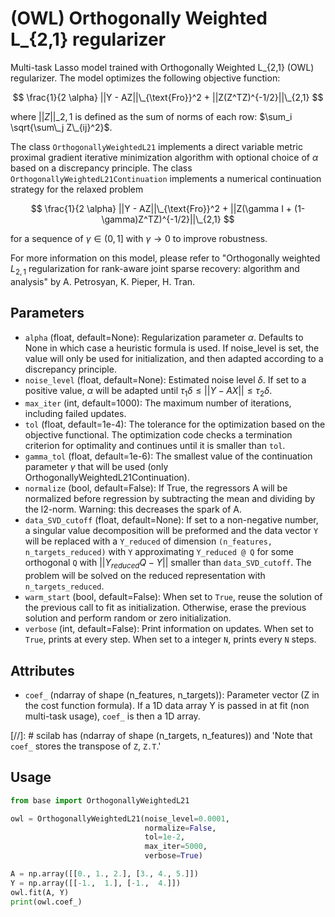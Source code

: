 # (OWL) Orthogonally Weighted L_{2,1}  regularizer

Multi-task Lasso model trained with Orthogonally Weighted L_{2,1} (OWL) regularizer.
The model optimizes the following objective function:

$$ 
\frac{1}{2 \alpha} ||Y - AZ||\_{\text{Fro}}^2 + ||Z(Z^TZ)^{-1/2}||\_{2,1}
$$

where $||Z||\_{2,1}$ is defined as the sum of norms of each row: $\sum_i \sqrt{\sum\_j Z\_{ij}^2}$. 

The class `OrthogonallyWeightedL21` implements a direct variable metric proximal gradient iterative minimization algorithm with optional choice of $\alpha$ based on a discrepancy principle.
The class `OrthogonallyWeightedL21Continuation` implements a numerical continuation strategy for the relaxed problem

$$ 
\frac{1}{2 \alpha} ||Y - AZ||\_{\text{Fro}}^2 + ||Z(\gamma I + (1-\gamma)Z^TZ)^{-1/2}||\_{2,1}
$$

for a sequence of $\gamma \in (0,1]$ with $\gamma \to 0$ to improve robustness.

For more information on this model, please refer to "Orthogonally weighted $L_{2,1}$ regularization for rank-aware joint sparse recovery: algorithm and analysis" by A. Petrosyan, K. Pieper, H. Tran.



## Parameters

- `alpha` (float, default=None):
  Regularization parameter $\alpha$.
  Defaults to None in which case a heuristic formula is used.
  If noise_level is set, the value will only be used for initialization, and then adapted according to a discrepancy principle.
- `noise_level` (float, default=None):
  Estimated noise level $\delta$.
  If set to a positive value, $\alpha$ will be adapted until $\tau_1 \delta \leq ||Y - AX|| \leq \tau_2 \delta$.
- `max_iter` (int, default=1000):
  The maximum number of iterations, including failed updates.
- `tol` (float, default=1e-4):
  The tolerance for the optimization based on the objective functional.
  The optimization code checks a termination criterion for optimality and continues until it is smaller than `tol`.
- `gamma_tol` (float, default=1e-6):
  The smallest value of the continuation parameter $\gamma$ that will be used (only OrthogonallyWeightedL21Continuation).
- `normalize` (bool, default=False):
  If True, the regressors A will be normalized before regression by subtracting the mean and dividing by the l2-norm.
  Warning: this decreases the spark of A.
- `data_SVD_cutoff` (float, default=None):
  If set to a non-negative number, a singular value decomposition will be preformed
  and the data vector `Y` will be replaced with a `Y_reduced` of dimension `(n_features, n_targets_reduced)`
  with `Y` approximating `Y_reduced @ Q` for some orthogonal `Q`
  with $|| Y_{reduced} Q - Y ||$ smaller than `data_SVD_cutoff`.
  The problem will be solved on the reduced representation with `n_targets_reduced`.
- `warm_start` (bool, default=False):
  When set to `True`, reuse the solution of the previous call to fit as initialization.
  Otherwise, erase the previous solution and perform random or zero initialization.
- `verbose` (int, default=False): Print information on updates.
  When set to `True`, prints at every step.
  When set to a integer `N`, prints every `N` steps.

## Attributes

- `coef_` (ndarray of shape (n_features, n_targets)):
  Parameter vector (Z in the cost function formula).
  If a 1D data array Y is passed in at fit (non multi-task usage), `coef_` is then a 1D array.
  
[//]: # scilab has (ndarray of shape (n_targets, n_features)) and 'Note that `coef_` stores the transpose of `Z`, `Z.T`.'

## Usage

```python
from base import OrthogonallyWeightedL21

owl = OrthogonallyWeightedL21(noise_level=0.0001,
                              normalize=False,
                              tol=1e-2,
                              max_iter=5000,
                              verbose=True)

A = np.array([[0., 1., 2.], [3., 4., 5.]])
Y = np.array([[-1.,  1.], [-1.,  4.]])
owl.fit(A, Y)
print(owl.coef_)
```
